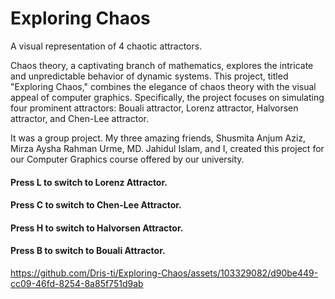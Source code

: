 # Exploring Chaos
 A visual representation of 4 chaotic attractors.

Chaos theory, a captivating branch of mathematics, explores the intricate and 
unpredictable behavior of dynamic systems. This project, titled "Exploring Chaos," 
combines the elegance of chaos theory with the visual appeal of computer graphics. 
Specifically, the project focuses on simulating four prominent attractors: Bouali attractor, 
Lorenz attractor, Halvorsen attractor, and Chen-Lee attractor.

It was a group project. My three amazing friends, Shusmita Anjum Aziz, Mirza Aysha Rahman Urme, MD. Jahidul Islam, and I, created this project for our Computer Graphics course offered by our university.

#### Press L to switch to Lorenz Attractor.
#### Press C to switch to Chen-Lee Attractor.
#### Press H to switch to Halvorsen Attractor.
#### Press B to switch to Bouali Attractor.



https://github.com/Dris-ti/Exploring-Chaos/assets/103329082/d90be449-cc09-46fd-8254-8a85f751d9ab

